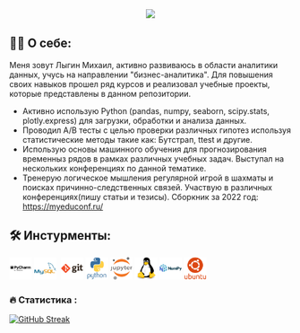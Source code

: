 <div id="header" align="center">
  <img src="https://media.giphy.com/media/M9gbBd9nbDrOTu1Mqx/giphy.gif" width="100"/>
</div>

## 👨‍💻 О себе:
Меня зовут Лыгин Михаил, активно развиваюсь в области аналитики данных, учусь на направлении "бизнес-аналитика". Для повышения своих навыков прошел ряд курсов и реализовал учебные проекты, которые представлены в данном репозитории.
- Активно использую Python (pandas, numpy, seaborn, scipy.stats, plotly.express) для загрузки, обработки и анализа данных.
- Проводил A/B тесты с целью проверки различных гипотез используя статистические методы такие как: Бутстрап, ttest и другие.
- Использую основы машинного обучения для прогнозирования временныз рядов в рамках различных учебных задач. Выступал на нескольких конференциях по данной тематике.
- Тренерую логическое мышления регулярной игрой в шахматы и поисках причинно-следственных связей. Участвую в различных конференциях(пишу статьи и тезисы). Сборкник за 2022 год: https://myeduconf.ru/ 


## :hammer_and_wrench: Инстурменты:
<div>
  <img src="https://github.com/devicons/devicon/blob/master/icons/pycharm/pycharm-original-wordmark.svg" title="pycharm" **alt="pycharm" width="40" height="40"/>
  <img src="https://github.com/devicons/devicon/blob/master/icons/mysql/mysql-original-wordmark.svg" title="MySQL"  alt="MySQL" width="40" height="40"/>&nbsp;
  <img src="https://github.com/devicons/devicon/blob/master/icons/git/git-original-wordmark.svg" title="Git" **alt="Git" width="40" height="40"/>
  <img src="https://github.com/devicons/devicon/blob/master/icons/python/python-original-wordmark.svg" title="python" **alt="python" width="40" height="40"/>
  <img src="https://github.com/devicons/devicon/blob/master/icons/jupyter/jupyter-original-wordmark.svg" title="jupyter" **alt="jupyter" width="40" height="40"/>
  <img src="https://github.com/devicons/devicon/blob/master/icons/linux/linux-original.svg" title="linux" **alt="linux" width="40" height="40"/>
  <img src="https://github.com/devicons/devicon/blob/master/icons/numpy/numpy-original-wordmark.svg" title="numpy" **alt="numpy" width="40" height="40"/>
  <img src="https://github.com/devicons/devicon/blob/master/icons/ubuntu/ubuntu-plain-wordmark.svg" title="ubuntu" **alt="ubuntu" width="40" height="40"/>
</div>

### :fire: Статистика :
[![GitHub Streak](http://github-readme-streak-stats.herokuapp.com?user=hawk20434&theme=vue&hide_border=true&border_radius=5&locale=ru&mode=weekly)](https://git.io/streak-stats)
